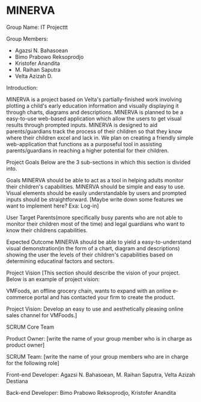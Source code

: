 # MINERVA
Group Name: IT Projecttt

Group Members:
- Agazsi N. Bahasoean
- Bimo Prabowo Reksoprodjo
- Kristofer Anandita
- M. Raihan Saputra
- Velta Azizah D.


Introduction:

MINERVA is a project based on Velta's partially-finished work involving plotting a child's early education information and visually displaying it through charts, diagrams and descriptions. MINERVA is planned to be a easy-to-use web-based application which allow the users to get visual results through prompted inputs. MINERVA is designed to aid parents/guardians track the process of their children so that they know where their children excel and lack in. We plan on creating a friendly simple web-application that functions as a purposeful tool in assisting parents/guardians in reaching a higher potential for their children. 


Project Goals
Below are the 3 sub-sections in which this section is divided into.

Goals
MINERVA should be able to act as a tool in helping adults monitor their children's capabilities. MINERVA should be simple and easy to use. Visual elements should be easily understandable by users and prompted inputs should be straightforward. [Maybe write down some features we want to implement here? Exa: Log-in]

User Target
Parents(more specifically busy parents who are not able to monitor their children most of the time) and legal guardians who want to know their childrens capabilities. 

Expected Outcome
MINERVA should be able to yield a easy-to-understand visual demonstration(in the form of a chart, diagram and descriptions) showing the user the levels of their children's capabilities based on determining educatinal factors and sectors. 


Project Vision
[This section should describe the vision of your project.  Below is an example of project vision:

VMFoods, an offline grocery chain, wants to expand with an online e-commerce portal and has contacted your firm to create the product.

Project Vision: Develop an easy to use and aesthetically pleasing online sales channel for VMFoods.]


SCRUM Core Team


Product Owner: [write the name of your group member who is in charge as product owner]


SCRUM Team: [write the name of your group members who are in charge for the following role]


Front-end Developer: Agazsi N. Bahasoean, M. Raihan Saputra, Velta Azizah Destiana


Back-end Developer: Bimo Prabowo Reksoprodjo, Kristofer Anandita
